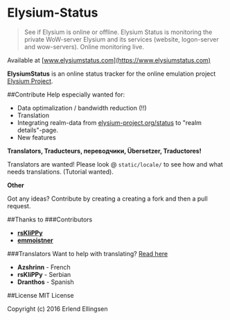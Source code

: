 # Elysium-Status
> See if Elysium is online or offline. Elysium Status is monitoring the private WoW-server Elysium and its services (website, logon-server and wow-servers). Online monitoring live.

Available at [www.elysiumstatus.com](https://www.elysiumstatus.com)

**ElysiumStatus** is an online status tracker for the online emulation project [Elysium Project](http://project-elysium.org).

##Contribute
Help especially wanted for:

* Data optimalization / bandwidth reduction (!!) 
* Translation
* Integrating realm-data from [elysium-project.org/status](https://elysium-project.org/status) to "realm details"-page.
* New features

**Translators, Traducteurs, переводчики, Übersetzer, Traductores!**

Translators are wanted! Please look @ `static/locale/` to see how and what needs translations. (Tutorial wanted).

**Other**

Got any ideas? Contribute by creating a creating a fork and then a pull request. 




##Thanks to
###Contributors
* **[rsKliPPy](https://github.com/rsKliPPy)**
* **[emmoistner](https://github.com/emmoistner)**

###Translators
Want to help with translating? [Read here](https://forum.elysium-project.org/topic/32573-seeking-players-of-all-nationalities-non-english/)

* **Azshrinn** - French
* **rsKliPPy** - Serbian
* **Dranthos** - Spanish


##License
MIT License

Copyright (c) 2016 Erlend Ellingsen

